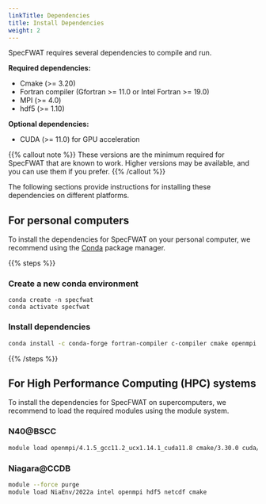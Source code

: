 ```yaml
---
linkTitle: Dependencies
title: Install Dependencies
weight: 2
---
```


<!--more-->

SpecFWAT requires several dependencies to compile and run.

**Required dependencies:**

- Cmake (>= 3.20)
- Fortran compiler (Gfortran >= 11.0 or Intel Fortran >= 19.0)
- MPI (>= 4.0)
- hdf5 (>= 1.10)

**Optional dependencies:**

- CUDA (>= 11.0) for GPU acceleration

{{% callout note %}}
These versions are the minimum required for SpecFWAT that are known to work. Higher versions may be available, and you can use them if you prefer.
{{% /callout %}}


The following sections provide instructions for installing these dependencies on different platforms.

## For personal computers

To install the dependencies for SpecFWAT on your personal computer, we recommend using the [Conda](https://docs.conda.io/en/latest/) package manager. 

{{% steps %}}

### Create a new conda environment

```
conda create -n specfwat
conda activate specfwat
```

### Install dependencies

```bash
conda install -c conda-forge fortran-compiler c-compiler cmake openmpi hdf5
```

{{% /steps %}}

## For High Performance Computing (HPC) systems

To install the dependencies for SpecFWAT on supercomputers, we recommend to load the required modules using the module system.

### N40@BSCC

```bash
module load openmpi/4.1.5_gcc11.2_ucx1.14.1_cuda11.8 cmake/3.30.0 cuda/11.8 hdf5/1.13.3
```

### Niagara@CCDB

```bash
module --force purge
module load NiaEnv/2022a intel openmpi hdf5 netcdf cmake
```
